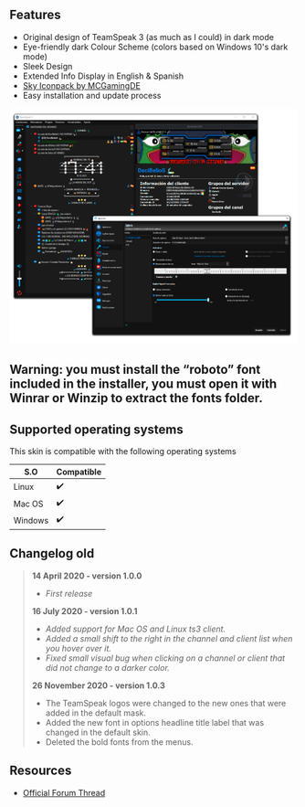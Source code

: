 ## Features

* Original design of TeamSpeak 3 (as much as I could) in dark mode
* Eye-friendly dark Colour Scheme (colors based on Windows 10's dark mode)
* Sleek Design
* Extended Info Display in English & Spanish
* [Sky Iconpack by MCGamingDE](https://www.myteamspeak.com/addons/6af11627-81f3-4ba4-a611-ad6234c96fc4)
* Easy installation and update process


![Dark Theme Preview][2]

## Warning: you must install the “roboto” font included in the installer, you must open it with Winrar or Winzip to extract the fonts folder.


## Supported operating systems

This skin is compatible with the following operating systems

|        S.O       |     Compatible     |
| ---------------- | ------------------ |
| Linux            | :heavy_check_mark: |
| Mac OS           | :heavy_check_mark: |
| Windows          | :heavy_check_mark: |


## Changelog old
> 
> **14 April 2020 - version 1.0.0**
> 
> - *First release*
> 
> **16 July 2020 - version 1.0.1**
> 
> - *Added support for Mac OS and Linux ts3 client.*
> - *Added a small shift to the right in the channel and client list when you hover over it.*
> - *Fixed small visual bug when clicking on a channel or client that did not change to a darker color.*
>
> **26 November 2020 - version 1.0.3**
> 
> - The TeamSpeak logos were changed to the new ones that were added in the default mask.
> - Added the new font in options headline title label that was changed in the default skin.
> - Deleted the bold fonts from the menus.


Resources
---------
* [Official Forum Thread][10]

[1]: https://teamspeak.com
[2]: docs/preview.png "Dark Theme Preview"
[3]: https://github.com/randomhost/teamspeak-dark/releases/latest
[10]: https://community.teamspeak.com/t/new-update-2-december-skin-release-default-skin-mod-dark-normal-only-screen-4k-save-the-eyes-for-win-mac-os-linux/6122


